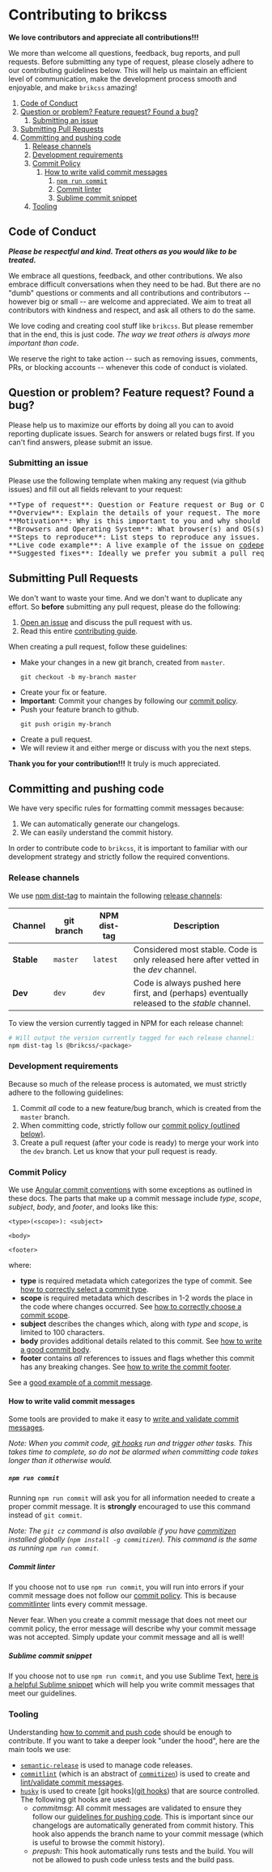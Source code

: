 # Contributing to brikcss

**We love contributors and appreciate all contributions!!!**

We more than welcome all questions, feedback, bug reports, and pull requests. Before submitting any type of request, please closely adhere to our contributing guidelines below. This will help us maintain an efficient level of communication, make the development process smooth and enjoyable, and make `brikcss` amazing!


<!-- MarkdownTOC depth=5 -->

1. [Code of Conduct](#code-of-conduct)
1. [Question or problem? Feature request? Found a bug?](#question-or-problem-feature-request-found-a-bug)
	1. [Submitting an issue](#submitting-an-issue)
1. [Submitting Pull Requests](#submitting-pull-requests)
1. [Committing and pushing code](#committing-and-pushing-code)
	1. [Release channels](#release-channels)
	1. [Development requirements](#development-requirements)
	1. [Commit Policy](#commit-policy)
		1. [How to write valid commit messages](#how-to-write-valid-commit-messages)
			1. [`npm run commit`](#npm-run-commit)
			1. [Commit linter](#commit-linter)
			1. [Sublime commit snippet](#sublime-commit-snippet)
	1. [Tooling](#tooling)

<!-- /MarkdownTOC -->

<a name="code-of-conduct"></a>
## Code of Conduct

**_Please be respectful and kind. Treat others as you would like to be treated._**

We embrace all questions, feedback, and other contributions. We also embrace difficult conversations when they need to be had. But there are no "dumb" questions or comments and all contributions and contributors -- however big or small -- are welcome and appreciated. We aim to treat all contributors with kindness and respect, and ask all others to do the same.

We love coding and creating cool stuff like `brikcss`. But please remember that in the end, this is just code. _The way we treat others is always more important than code_.

We reserve the right to take action -- such as removing issues, comments, PRs, or blocking accounts -- whenever this code of conduct is violated.

<a name="question-or-problem-feature-request-found-a-bug"></a>
## Question or problem? Feature request? Found a bug?

Please help us to maximize our efforts by doing all you can to avoid reporting duplicate issues. Search for answers or related bugs first. If you can't find answers, please submit an issue.

<a name="submitting-an-issue"></a>
### Submitting an issue

Please use the following template when making any request (via github issues) and fill out all fields relevant to your request:

<pre>
**Type of request**: Question or Feature request or Bug or Other request
**Overview**: Explain the details of your request. The more specific you are, the less back and forth required to understand the request.
**Motivation**: Why is this important to you and why should it be important to everybody?
**Browsers and Operating System**: What browser(s) and OS(s) can this be duplicated on?
**Steps to reproduce**: List steps to reproduce any issues.
**Live code example**: A live example of the issue on <a href="https://codepen.io">codepen</a>, <a href="https://jsfiddle.net">jsfiddle</a> (or another code playground) is most helpful. If not possible, an inline code example will do.
**Suggested fixes**: Ideally we prefer you submit a pull request. However, we don't want to waste your time either. So before submitting a PR, please suggest a fix. If you can't fix it, please help to diagnose where the issue might be coming from. The more help you provide, the more quickly we can handle your request.
</pre>

<a name="submitting-pull-requests"></a>
## Submitting Pull Requests

We don't want to waste your time. And we don't want to duplicate any effort. So **before** submitting any pull request, please do the following:

1. [Open an issue](#submitting-an-issue) and discuss the pull request with us.
2. Read this entire [contributing guide](contributing.md).

When creating a pull request, follow these guidelines:

- Make your changes in a new git branch, created from `master`.
	```
	git checkout -b my-branch master
	```
- Create your fix or feature.
- **Important**: Commit your changes by following our [commit policy](#committing-work).
- Push your feature branch to github.
	```
	git push origin my-branch
	```
- Create a pull request.
- We will review it and either merge or discuss with you the next steps.

**Thank you for your contribution!!!** It truly is much appreciated.

<a name="committing-and-pushing-code"></a>
## Committing and pushing code

We have very specific rules for formatting commit messages because:

1. We can automatically generate our changelogs.
2. We can easily understand the commit history.

In order to contribute code to `brikcss`, it is important to familiar with our development strategy and strictly follow the required conventions.

<a name="release-channels"></a>
### Release channels

We use [npm dist-tag](https://docs.npmjs.com/cli/dist-tag) to maintain the following [release channels](https://github.com/npm/npm/issues/2718):

|  Channel   | git branch | NPM dist-tag |                                         Description                                          |
|------------|------------|--------------|----------------------------------------------------------------------------------------------|
| **Stable** | `master`   | `latest`     | Considered most stable. Code is only released here after vetted in the _dev_ channel.        |
| **Dev**    | `dev`      | `dev`        | Code is always pushed here first, and (perhaps) eventually released to the _stable_ channel. |

To view the version currently tagged in NPM for each release channel:

```bash
# Will output the version currently tagged for each release channel:
npm dist-tag ls @brikcss/<package>
```

<a name="development-requirements"></a>
### Development requirements

Because so much of the release process is automated, we must strictly adhere to the following guidelines:

1. Commit _all_ code to a new feature/bug branch, which is created from the `master` branch.
2. When committing code, strictly follow our [commit policy (outlined below)](#commit-policy).
3. Create a pull request (after your code is ready) to merge your work into the `dev` branch. Let us know that your pull request is ready.

<a name="commit-policy"></a>
### Commit Policy

We use [Angular commit conventions](https://github.com/angular/angular.js/blob/master/CONTRIBUTING.md#commit) with some exceptions as outlined in these docs. The parts that make up a commit message include _type_, _scope_, _subject_, _body_, and _footer_, and looks like this:

```text
<type>(<scope>): <subject>

<body>

<footer>
```

where:

- **type** is required metadata which categorizes the type of commit. See [how to correctly select a commit type](docs/commit-types.md).
- **scope** is required metadata which describes in 1-2 words the place in the code where changes occurred. See [how to correctly choose a commit scope](docs/commit-scopes.md).
- **subject** describes the changes which, along with _type_ and _scope_, is limited to 100 characters.
- **body** provides additional details related to this commit. See [how to write a good commit body](docs/commit-body.md).
- **footer** contains _all_ references to issues and flags whether this commit has any breaking changes. See [how to write the commit footer](docs/commit-footer.md).

See a [good example of a commit message](docs/commit-message-example.md).

<a name="how-to-write-valid-commit-messages"></a>
#### How to write valid commit messages

Some tools are provided to make it easy to [write and validate commit messages](#commit-policy).

_Note: When you commit code, [git hooks](#tooling) run and trigger other tasks. This takes time to complete, so do not be alarmed when committing code takes longer than it otherwise would._

<a name="npm-run-commit"></a>
##### `npm run commit`

Running `npm run commit` will ask you for all information needed to create a proper commit message. It is **strongly** encouraged to use this command instead of `git commit`.

_Note: The `git cz` command is also available if you have [commitizen](https://www.npmjs.com/package/commitizen) installed globally (`npm install -g commitizen`). This command is the same as running `npm run commit`._

<a name="commit-linter"></a>
##### Commit linter

If you choose not to use `npm run commit`, you will run into errors if your commit message does not follow our [commit policy](#commit-policy). This is because [commitlinter](https://www.npmjs.com/package/@commitlint/prompt) lints every commit message.

Never fear. When you create a commit message that does not meet our commit policy, the error message will describe why your commit message was not accepted. Simply update your commit message and all is well!

<a name="sublime-commit-snippet"></a>
##### Sublime commit snippet

If you choose not to use `npm run commit`, and you use Sublime Text, [here is a helpful Sublime snippet](https://gist.github.com/thezimmee/1034b814cef92181c5342ec693bd9a97) which will help you write commit messages that meet our guidelines.

<a name="tooling"></a>
### Tooling

Understanding [how to commit and push code](#committing-and-pushing-code) should be enough to contribute. If you want to take a deeper look "under the hood", here are the main tools we use:

- [`semantic-release`](https://github.com/semantic-release/semantic-release/) is used to manage code releases.
- [`commitlint`](https://www.npmjs.com/package/@commitlint/cli) (which is an abstract of [`commitizen`](https://www.npmjs.com/package/commitizen)) is used to create and [lint/validate commit messages](#committing-and-pushing-code).
- [`husky`](https://www.npmjs.com/package/husky) is used to create [git hooks]([git hooks](https://git-scm.com/docs/githooks)) that are source controlled. The following git hooks are used:
	- _commitmsg_: All commit messages are validated to ensure they follow our [guidelines for pushing code](#committing-and-pushing-code). This is important since our changelogs are automatically generated from commit history. This hook also appends the branch name to your commit message (which is useful to browse the commit history).
	- _prepush_: This hook automatically runs tests and the build. You will not be allowed to push code unless tests and the build pass.
